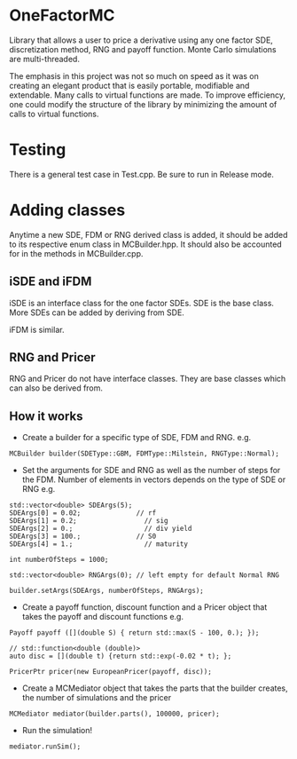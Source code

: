 # OneFactorMC
Library that allows a user to price a derivative using any one factor SDE, discretization method, RNG and payoff function.
Monte Carlo simulations are multi-threaded.

The emphasis in this project was not so much on speed as it was on creating an elegant product that is easily portable, modifiable and extendable.
Many calls to virtual functions are made. To improve efficiency, one could modify the structure of the library by minimizing the amount of calls to virtual functions.

# Testing
There is a general test case in Test.cpp. Be sure to run in Release mode.

# Adding classes

Anytime a new SDE, FDM or RNG derived class is added, it should be added to its respective enum class in MCBuilder.hpp.
It should also be accounted for in the methods in MCBuilder.cpp.

## iSDE and iFDM
iSDE is an interface class for the one factor SDEs.
SDE is the base class.
More SDEs can be added by deriving from SDE.

iFDM is similar.

## RNG and Pricer
RNG and Pricer do not have interface classes. They are base classes which can also be derived from.

## How it works

- Create a builder for a specific type of SDE, FDM and RNG.
e.g.
```
MCBuilder builder(SDEType::GBM, FDMType::Milstein, RNGType::Normal);
```

- Set the arguments for SDE and RNG as well as the number of steps for the FDM. Number of elements in vectors depends on the type of SDE or RNG
e.g.
```
std::vector<double> SDEArgs(5);
SDEArgs[0] = 0.02;				// rf
SDEArgs[1] = 0.2;				  // sig
SDEArgs[2] = 0.;				  // div yield
SDEArgs[3] = 100.;				// S0
SDEArgs[4] = 1.;				  // maturity

int numberOfSteps = 1000;

std::vector<double> RNGArgs(0);	// left empty for default Normal RNG

builder.setArgs(SDEArgs, numberOfSteps, RNGArgs);
```
- Create a payoff function, discount function and a Pricer object that takes the payoff and discount functions
e.g.
```
Payoff payoff ([](double S) { return std::max(S - 100, 0.); });

// std::function<double (double)>
auto disc = [](double t) {return std::exp(-0.02 * t); };

PricerPtr pricer(new EuropeanPricer(payoff, disc));
```
- Create a MCMediator object that takes the parts that the builder creates, the number of simulations and the pricer

```
MCMediator mediator(builder.parts(), 100000, pricer);
```

- Run the simulation!
```
mediator.runSim();
```
